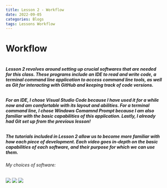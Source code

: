 ```yaml
---
title: Lesson 2 - Workflow
date: 2022-09-05
categories: Blogs
tags: Lessons Workflow
---
```


<h1> Workflow <h1>
<h5>Lesson 2 revolves around setting up crucial softwares that are
needed for this class. These programs include an IDE to read and
write code, a terminal command line application to access
command line tools, as well as Git for interacting with
GitHub and keeping track of code versions. <br><br>

For an IDE, I chose Visual Studio Code because I have used it for a
while now and am comfortable with its layout and abilities. For a
terminal command line, I chose Windows Comamnd Prompt because
I am also familiar with the basic capabilities of this application. Lastly, I already had Git set up from the previous lesson! <br><br>

The tutorials included in Lesson 2 allow us to become more familiar
with how each piece of development. Each video goes in-depth
on the basic capabilities of each software, and their purpose
for which we can use them.<h5>

<h6>My choices of software:<h6>
<img src="/!pictures/Visual-Studio-Code.png"/>
<img src="/!pictures/Command-Prompt.jpg"/>
<img src="/!pictures/Git-Bash.jpg"/>